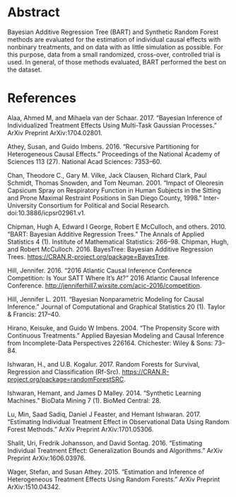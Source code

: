 # Abstract
Bayesian Additive Regression Tree (BART) and Synthetic Random Forest methods are evaluated for the
estimation of individual causal effects with nonbinary treatments, and on data with as little simulation as
possible. For this purpose, data from a small randomized, cross-over, controlled trial is used. In general, of
those methods evaluated, BART performed the best on the dataset.

# References
Alaa, Ahmed M, and Mihaela van der Schaar. 2017. “Bayesian Inference of Individualized Treatment Effects
Using Multi-Task Gaussian Processes.” ArXiv Preprint ArXiv:1704.02801.

Athey, Susan, and Guido Imbens. 2016. “Recursive Partitioning for Heterogeneous Causal Effects.” Proceedings
of the National Academy of Sciences 113 (27). National Acad Sciences: 7353–60.

Chan, Theodore C., Gary M. Vilke, Jack Clausen, Richard Clark, Paul Schmidt, Thomas Snowden, and Tom
Neuman. 2001. “Impact of Oleoresin Capsicum Spray on Respiratory Function in Human Subjects in the
Sitting and Prone Maximal Restraint Positions in San Diego County, 1998.” Inter-University Consortium for
Political and Social Research. doi:10.3886/icpsr02961.v1.

Chipman, Hugh A, Edward I George, Robert E McCulloch, and others. 2010. “BART: Bayesian Additive
Regression Trees.” The Annals of Applied Statistics 4 (1). Institute of Mathematical Statistics: 266–98.
Chipman, Hugh, and Robert McCulloch. 2016. BayesTree: Bayesian Additive Regression Trees. https://CRAN.R-project.org/package=BayesTree.

Hill, Jennifer. 2016. “2016 Atlantic Causal Inference Conference Competition: Is Your SATT Where It’s At?”
2016 Atlantic Causal Inference Conference. http://jenniferhill7.wixsite.com/acic-2016/competition.

Hill, Jennifer L. 2011. “Bayesian Nonparametric Modeling for Causal Inference.” Journal of Computational
and Graphical Statistics 20 (1). Taylor & Francis: 217–40.

Hirano, Keisuke, and Guido W Imbens. 2004. “The Propensity Score with Continuous Treatments.” Applied
Bayesian Modeling and Causal Inference from Incomplete-Data Perspectives 226164. Chichester: Wiley &
Sons: 73–84.

Ishwaran, H., and U.B. Kogalur. 2017. Random Forests for Survival, Regression and Classification (Rf-Src).
https://CRAN.R-project.org/package=randomForestSRC.

Ishwaran, Hemant, and James D Malley. 2014. “Synthetic Learning Machines.” BioData Mining 7 (1).
BioMed Central: 28.

Lu, Min, Saad Sadiq, Daniel J Feaster, and Hemant Ishwaran. 2017. “Estimating Individual Treatment
Effect in Observational Data Using Random Forest Methods.” ArXiv Preprint ArXiv:1701.05306.

Shalit, Uri, Fredrik Johansson, and David Sontag. 2016. “Estimating Individual Treatment Effect: Generalization
Bounds and Algorithms.” ArXiv Preprint ArXiv:1606.03976.

Wager, Stefan, and Susan Athey. 2015. “Estimation and Inference of Heterogeneous Treatment Effects Using
Random Forests.” ArXiv Preprint ArXiv:1510.04342.

